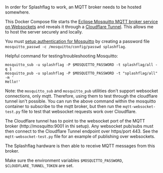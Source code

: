 In order for Splashflag to work, an MQTT broker needs to be hosted somewhere.

This Docker Compose file starts the [Eclipse Mosquitto MQTT broker service on Websockets](https://hub.docker.com/_/eclipse-mosquitto) and reveals it through a [Cloudflare Tunnel](https://developers.cloudflare.com/cloudflare-one/connections/connect-networks/). This allows me to host the server securely and locally.

You must [setup authentication for Mosquitto](https://mosquitto.org/documentation/authentication-methods/) by creating a password file `mosquitto_passwd -c /mosquitto/config/passwd splashflag`.


Helpful command for testing/troubleshooting Mosquitto:
```
mosquitto_sub -u splashflag -P $MOSQUITTO_PASSWORD -t splashflag/all -q 1
mosquitto_pub -u splashflag -P $MOSQUITTO_PASSWORD -t "splashflag/all"  -m '
Hello!'
```
Note: the `mosquitto_sub` and `mosquitto_pub` utilities don't support websocket connections, only mqtt. Therefore, using them to test through the cloudflare tunnel isn't possible. You can run the above command within the mosquitto container to subscribe to the mqtt broker, but then run the `mqtt-websocket-test.py` file to test that websocket requests work over Cloudflare.

The Cloudflare tunnel has to point to the websocket port of the MQTT broker (http://mosquitto:9001 in thi setup). Any websocket pub/subs must then connect to the Cloudflare Tunnel endpoint over https/port 443. See the `mqtt-websocket-test.py` file for an example of publishing over websockets. 

The Splashflag hardware is then able to receive MQTT messages from this broker.

Make sure the environment variables `$MOSQUITTO_PASSWORD`, `$CLOUDFLARE_TUNNEL_TOKEN` are set.

